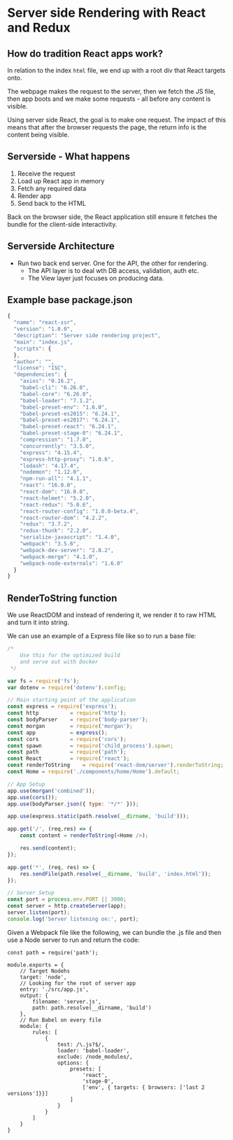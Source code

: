 # Server side Rendering with React and Redux

## How do tradition React apps work?

In relation to the index `html` file, we end up with a root div that React targets onto.

The webpage makes the request to the server, then we fetch the JS file, then app boots and we make some requests - all before any content is visible.

Using server side React, the goal is to make one request. The impact of this means that after the browser requests the page, the return info is the content being visible.

## Serverside - What happens

1. Receive the request
2. Load up React app in memory
3. Fetch any required data
4. Render app
5. Send back to the HTML

Back on the browser side, the React application still ensure it fetches the bundle for the client-side interactivity.

## Serverside Architecture

- Run two back end server. One for the API, the other for rendering.
	- The API layer is to deal wth DB access, validation, auth etc.
	- The View layer just focuses on producing data.

## Example base package.json

```javascript
{
  "name": "react-ssr",
  "version": "1.0.0",
  "description": "Server side rendering project",
  "main": "index.js",
  "scripts": {
  },
  "author": "",
  "license": "ISC",
  "dependencies": {
    "axios": "0.16.2",
    "babel-cli": "6.26.0",
    "babel-core": "6.26.0",
    "babel-loader": "7.1.2",
    "babel-preset-env": "1.6.0",
    "babel-preset-es2015": "6.24.1",
    "babel-preset-es2017": "6.24.1",
    "babel-preset-react": "6.24.1",
    "babel-preset-stage-0": "6.24.1",
    "compression": "1.7.0",
    "concurrently": "3.5.0",
    "express": "4.15.4",
    "express-http-proxy": "1.0.6",
    "lodash": "4.17.4",
    "nodemon": "1.12.0",
    "npm-run-all": "4.1.1",
    "react": "16.0.0",
    "react-dom": "16.0.0",
    "react-helmet": "5.2.0",
    "react-redux": "5.0.6",
    "react-router-config": "1.0.0-beta.4",
    "react-router-dom": "4.2.2",
    "redux": "3.7.2",
    "redux-thunk": "2.2.0",
    "serialize-javascript": "1.4.0",
    "webpack": "3.5.6",
    "webpack-dev-server": "2.8.2",
    "webpack-merge": "4.1.0",
    "webpack-node-externals": "1.6.0"
  }
}

```

## RenderToString function

We use ReactDOM and instead of rendering it, we render it to raw HTML and turn it into string.

We can use an example of a Express file like so to run a base file:

```javascript
/*
	Use this for the optimized build
	and serve out with Docker
 */

var fs = require('fs');
var dotenv = require('dotenv').config;

// Main starting point of the application
const express = require('express');
const http 			= require('http');
const bodyParser 	= require('body-parser');
const morgan 		= require('morgan');
const app 			= express();
const cors 			= require('cors');
const spawn 		= require('child_process').spawn;
const path 			= require('path');
const React 		= require('react');
const renderToString 	= require('react-dom/server').renderToString;
const Home = require('./components/home/Home').default;

// App Setup
app.use(morgan('combined'));
app.use(cors());
app.use(bodyParser.json({ type: '*/*' }));

app.use(express.static(path.resolve(__dirname, 'build')));

app.get('/', (req,res) => {
	const content = renderToString(<Home />);

	res.send(content);
});

app.get('*', (req, res) => {
	res.sendFile(path.resolve(__dirname, 'build', 'index.html'));
});

// Server Setup
const port = process.env.PORT || 3000;
const server = http.createServer(app);
server.listen(port);
console.log('Server listening on:', port);
```

Given a Webpack file like the following, we can bundle the .js file and then use a Node server to run and return the code:

```
const path = require('path');

module.exports = {
	// Target Nodehs
	target: 'node',
	// Looking for the root of server app
	entry: './src/app.js',
	output: {
		filename: 'server.js',
		path: path.resolve(__dirname, 'build')
	},
	// Run Babel on every file
	module: {
		rules: [
			{
				test: /\.js?$/,
				loader: 'babel-loader',
				exclude: /node_modules/,
				options: {
					presets: [
						'react',
						'stage-0',
						['env', { targets: { browsers: ['last 2 versions']}}]
					]
				}
			}
		]
	}
}
```
